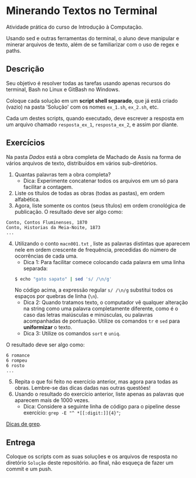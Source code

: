 # Minerando Textos no Terminal
Atividade prática do curso de Introdução à Computação.

Usando sed e outras ferramentas do terminal, o aluno deve manipular e minerar arquivos de texto, além de se familiarizar com o uso de regex e paths.

## Descrição
Seu objetivo é resolver todas as tarefas usando apenas recursos do terminal, Bash no Linux e GitBash no Windows. 

Coloque cada solução em um **script shell separado**, que já está criado (vazio) na pasta 'Solução' com os nomes `ex_1.sh`, `ex_2.sh`, etc.

Cada um destes scripts, quando executado, deve escrever a resposta em um arquivo chamado `resposta_ex_1`, `resposta_ex_2`, e assim por diante. 

## Exercícios
Na pasta *Dados* está a obra completa de Machado de Assis na forma de vários arquivos de texto, distribuídos em vários sub-diretórios.

1. Quantas palavras tem a obra completa?
   - Dica: Experimente concatenar todos os arquivos em um só para facilitar a contagem.
2. Liste os títulos de todas as obras (todas as pastas), em ordem alfabética.
3. Agora, liste somente os contos (seus títulos) em ordem cronológica de publicação. O resultado deve ser algo como:

```
Conto, Contos Fluminenses, 1870
Conto, Historias da Meia-Noite, 1873
...
```
4. Utilizando o conto `macn001.txt` , liste as palavras distintas que aparecem nele em ordem crescente de frequência, precedidas do número de ocorrências de cada uma. 
   - Dica 1: Para facilitar comece colocando cada palavra em uma linha separada:
   ```bash
   $ echo "gato sapato" | sed 's/ /\n/g'
   ```
   No código acima, a expressão regular `s/ /\n/g` substitui todos os espaços por quebras de linha (`\n`).
   - Dica 2: Quando tratamos texto, o computador vê qualquer alteração na string como uma palavra completamente diferente, como é o caso das letras maiúsculas e minúsculas, ou palavras acompanhadas de pontuação. Utilize os comandos `tr` e `sed` para **uniformizar** o texto.
   - Dica 3: Utilize os comandos `sort` e `uniq`.
   
O resultado deve ser algo como:
```
6 romance
6 rompeu
6 rosto
...
```
5. Repita o que foi feito no exercício anterior, mas agora para todas as obras. Lembre-se das dicas dadas nas outras questões!
6. Usando o resultado do exercício anterior, liste apenas as palavras que aparecem mais de 1000 vezes. 
   - Dica: Considere a seguinte linha de código para o pipeline desse exercício: `grep -E "^ *[[:digit:]]{4}"`; 
 
[Dicas de grep](https://github.com/fccoelho/introcomp/blob/main/conte%C3%BAdo/Introdu%C3%A7%C3%A3o%20%C3%A0%20programa%C3%A7%C3%A3o/GREP.md).
   
## Entrega
Coloque os scripts com as suas soluções e os arquivos de resposta no diretório `Solução` deste repositório. ao final, não esqueça de fazer um commit e um push.
